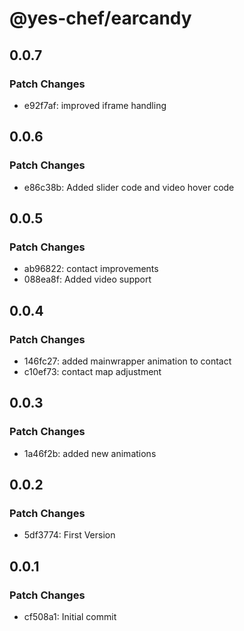 # @yes-chef/earcandy

## 0.0.7

### Patch Changes

- e92f7af: improved iframe handling

## 0.0.6

### Patch Changes

- e86c38b: Added slider code and video hover code

## 0.0.5

### Patch Changes

- ab96822: contact improvements
- 088ea8f: Added video support

## 0.0.4

### Patch Changes

- 146fc27: added mainwrapper animation to contact
- c10ef73: contact map adjustment

## 0.0.3

### Patch Changes

- 1a46f2b: added new animations

## 0.0.2

### Patch Changes

- 5df3774: First Version

## 0.0.1

### Patch Changes

- cf508a1: Initial commit
